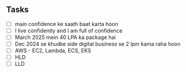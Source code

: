 ## Tasks
- [ ] main confidence ke saath baat karta hoon
- [ ] I live confidently and I am full of confidence
- [ ] March 2025 mein 40 LPA ka package hai
- [ ] Dec 2024 se khudke side digital business se 2 lpm kama raha hoon
- [ ] AWS - EC2, Lambda, ECS, EKS
- [ ] HLD
- [ ] LLD
